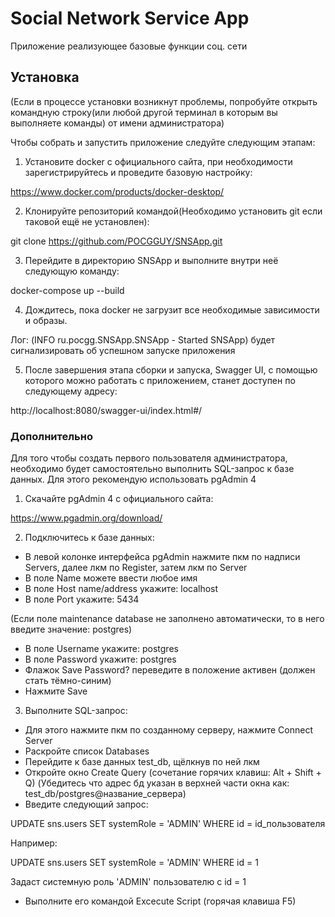 # Social Network Service App

Приложение реализующее базовые функции соц. сети

## Установка
(Если в процессе установки возникнут проблемы, попробуйте открыть командную строку(или любой другой терминал в которым вы выполняете команды) от имени администратора)

Чтобы собрать и запустить приложение следуйте следующим этапам:
1. Установите docker с официального сайта, при необходимости зарегистрируйтесь и проведите базовую настройку:

https://www.docker.com/products/docker-desktop/

2. Клонируйте репозиторий командой(Необходимо установить git если таковой ещё не установлен):

git clone https://github.com/POCGGUY/SNSApp.git

3. Перейдите в директорию SNSApp и выполните внутри неё следующую команду:

docker-compose up --build

4. Дождитесь, пока docker не загрузит все необходимые зависимости и образы.

Лог: (INFO  ru.pocgg.SNSApp.SNSApp - Started SNSApp) будет сигнализировать об успешном запуске приложения

5. После завершения этапа сборки и запуска, Swagger UI, с помощью которого можно работать с приложением, станет доступен по следующему адресу:

http://localhost:8080/swagger-ui/index.html#/

### Дополнительно

Для того чтобы создать первого пользователя администратора, необходимо будет самостоятельно выполнить SQL-запрос к базе данных.
Для этого рекомендую использовать pgAdmin 4

1. Скачайте pgAdmin 4  с официального сайта:

https://www.pgadmin.org/download/

2. Подключитесь к базе данных:

- В левой колонке интерфейса pgAdmin нажмите пкм по надписи Servers, далее лкм по Register, затем лкм по Server
- В поле Name можете ввести любое имя
- В поле Host name/address укажите: localhost
- В поле Port укажите: 5434

(Если поле maintenance database не заполнено автоматически, то в него введите значение: postgres)
- В поле Username укажите: postgres
- В поле Password укажите: postgres
- Флажок Save Password? переведите в положение активен (должен стать тёмно-синим)
- Нажмите Save

3. Выполните SQL-запрос:
- Для этого нажмите пкм по созданному серверу, нажмите Connect Server
- Раскройте список Databases
- Перейдите к базе данных test_db, щёлкнув по ней лкм
- Откройте окно Create Query (сочетание горячих клавиш: Alt + Shift + Q)
(Убедитесь что адрес бд указан в верхней части окна как: test_db/postgres@название_сервера)
- Введите следующий запрос:

UPDATE sns.users SET systemRole = 'ADMIN' WHERE id = id_пользователя

Например:

UPDATE sns.users SET systemRole = 'ADMIN' WHERE id = 1

Задаст системную роль 'ADMIN' пользователю с id = 1

- Выполните его командой Excecute Script (горячая клавиша F5)
